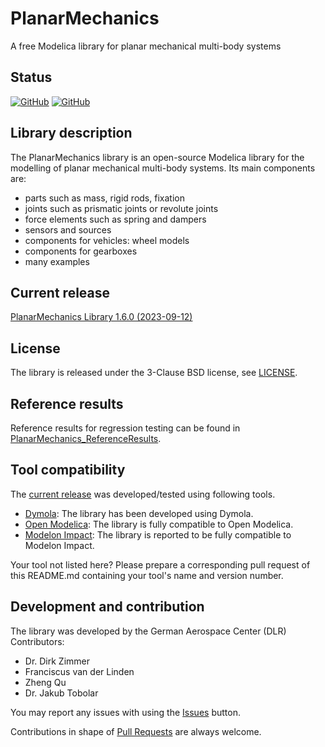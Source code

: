 PlanarMechanics
===============

A free Modelica library for planar mechanical multi-body systems


## Status

[![GitHub](https://img.shields.io/github/v/release/dzimmer/PlanarMechanics?sort=semver)](https://github.com/dzimmer/PlanarMechanics/releases/latest) 
[![GitHub](https://img.shields.io/github/license/dzimmer/planarmechanics)](LICENSE)

## Library description

The PlanarMechanics library is an open-source Modelica library for the modelling of planar mechanical multi-body systems. Its main components are:
- parts such as mass, rigid rods, fixation
- joints such as prismatic joints or revolute joints
- force elements such as spring and dampers
- sensors and sources
- components for vehicles: wheel models
- components for gearboxes
- many examples

## Current release

[PlanarMechanics Library 1.6.0 (2023-09-12)](../../releases/tag/v1.6.0)

## License

The library is released under the 3-Clause BSD license, see [LICENSE](LICENSE).

## Reference results
Reference results for regression testing can be found in [PlanarMechanics_ReferenceResults](https://github.com/DLR-SR/PlanarMechanics_ReferenceResults).

## Tool compatibility 
The [current release](#current-release) was developed/tested using following tools.

- [Dymola](https://www.3ds.com/products-services/catia/products/dymola/): The library has been developed using Dymola.
- [Open Modelica](https://www.openmodelica.org/): The library is fully compatible to Open Modelica.  
- [Modelon Impact](https://www.modelon.com/modelon-impact/): The library is reported to be fully compatible to Modelon Impact.

Your tool not listed here? Please prepare a corresponding pull request of this README.md containing your tool's name and version number.

## Development and contribution
The library was developed by the German Aerospace Center (DLR)
Contributors:
- Dr. Dirk Zimmer
- Franciscus van der Linden
- Zheng Qu
- Dr. Jakub Tobolar

You may report any issues with using the [Issues](../../issues) button.

Contributions in shape of [Pull Requests](../../pulls) are always welcome.
